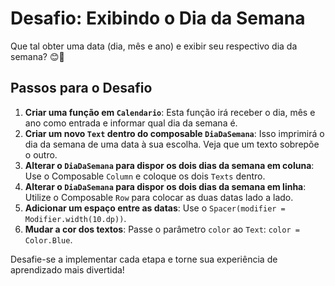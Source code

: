 # Desafio: Exibindo o Dia da Semana

Que tal obter uma data (dia, mês e ano) e exibir seu respectivo dia da semana? 😊👏

## Passos para o Desafio

1. **Criar uma função em `Calendario`**: Esta função irá receber o dia, mês e ano como entrada e informar qual dia da semana é.
2. **Criar um novo `Text` dentro do composable `DiaDaSemana`**: Isso imprimirá o dia da semana de uma data à sua escolha. Veja que um texto sobrepõe o outro.
3. **Alterar o `DiaDaSemana` para dispor os dois dias da semana em coluna**: Use o Composable `Column` e coloque os dois `Texts` dentro.
4. **Alterar o `DiaDaSemana` para dispor os dois dias da semana em linha**: Utilize o Composable `Row` para colocar as duas datas lado a lado.
5. **Adicionar um espaço entre as datas**: Use o `Spacer(modifier = Modifier.width(10.dp))`.
6. **Mudar a cor dos textos**: Passe o parâmetro `color` ao `Text`: `color = Color.Blue`.

Desafie-se a implementar cada etapa e torne sua experiência de aprendizado mais divertida!
